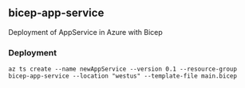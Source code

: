 ## bicep-app-service
Deployment of AppService in Azure with Bicep

### Deployment
```
az ts create --name newAppService --version 0.1 --resource-group bicep-app-service --location "westus" --template-file main.bicep
```

